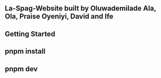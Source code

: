 ## La-Spag-Website built by Oluwademilade Ala, Ola, Praise Oyeniyi, David and Ife

## Getting Started

## pnpm install

## pnpm dev
